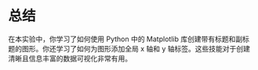 # 总结

在本实验中，你学习了如何使用 Python 中的 Matplotlib 库创建带有标题和副标题的图形。你还学习了如何为图形添加全局 x 轴和 y 轴标签。这些技能对于创建清晰且信息丰富的数据可视化非常有用。
